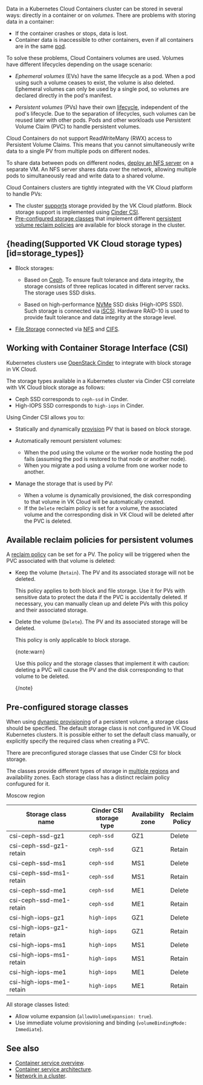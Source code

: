Data in a Kubernetes Cloud Containers cluster can be stored in several ways: directly in a container or on _volumes_. There are problems with storing data in a container:

- If the container crashes or stops, data is lost.
- Container data is inaccessible to other containers, even if all containers are in the same [pod](../../reference/pods).

To solve these problems, Cloud Containers volumes are used. Volumes have different lifecycles depending on the usage scenario:

- _Ephemeral volumes_ (EVs) have the same lifecycle as a pod. When a pod using such a volume ceases to exist, the volume is also deleted. Ephemeral volumes can only be used by a single pod, so volumes are declared directly in the pod's manifest.

- _Persistent volumes_ (PVs) have their own [lifecycle](../../reference/pvs-and-pvcs), independent of the pod's lifecycle. Due to the separation of lifecycles, such volumes can be reused later with other pods. Pods and other workloads use Persistent Volume Claim (PVC) to handle persistent volumes.

Cloud Containers do not support ReadWriteMany (RWX) access to Persistent Volume Claims. This means that you cannot simultaneously write data to a single PV from multiple pods on different nodes.

To share data between pods on different nodes, [deploy an NFS server](/en/computing/iaas/instructions/fs-manage) on a separate VM. An NFS server shares data over the network, allowing multiple pods to simultaneously read and write data to a shared volume.

Cloud Containers clusters are tightly integrated with the VK Cloud platform to handle PVs:

- The cluster [supports](#supported_vk_cloud_storage_types) storage provided by the VK Cloud platform. Block storage support is implemented using [Cinder CSI](#working_with_container_storage_interface_csi).
- [Pre-configured storage classes](#pre_configured_storage_classes) that implement different [persistent volume reclaim policies](../../reference/pvs-and-pvcs#4_reclaiming_830589dc) are available for block storage in the cluster.

## {heading(Supported VK Cloud storage types)[id=storage_types]}

- Block storages:

  - Based on [Ceph](https://ceph.io/en/). To ensure fault tolerance and data integrity, the storage consists of three replicas located in different server racks. The storage uses SSD disks.

  - Based on high-performance [NVMe](https://www.snia.org/education/what-is-nvme) SSD disks (High-IOPS SSD). Such storage is connected via [iSCSI](https://www.snia.org/education/what-is-iscsi). Hardware RAID-10 is used to provide fault tolerance and data integrity at the storage level.

- [File Storage](https://www.snia.org/education/what-is-nas) connected via [NFS](https://www.ibm.com/docs/en/aix/7.1?topic=management-network-file-system) and [CIFS](https://learn.microsoft.com/en-us/windows/win32/fileio/microsoft-smb-protocol-and-cifs-protocol-overview).

## Working with Container Storage Interface (CSI)

Kubernetes clusters use [OpenStack Cinder](https://docs.openstack.org/cinder/latest/) to integrate with block storage in VK Cloud.

The storage types available in a Kubernetes cluster via Cinder CSI correlate with VK Cloud block storage as follows:

- Ceph SSD corresponds to `ceph-ssd` in Cinder.
- High-IOPS SSD corresponds to `high-iops` in Cinder.

Using Cinder CSI allows you to:

- Statically and dynamically [provision](../../reference/pvs-and-pvcs#1_provisioning_6b9e088d) PV that is based on block storage.

- Automatically remount persistent volumes:
  - When the pod using the volume or the worker node hosting the pod fails (assuming the pod is restored to that node or another node).
  - When you migrate a pod using a volume from one worker node to another.

- Manage the storage that is used by PV:
  - When a volume is dynamically provisioned, the disk corresponding to that volume in VK Cloud will be automatically created.
  - If the `Delete` reclaim policy is set for a volume, the associated volume and the corresponding disk in VK Cloud will be deleted after the PVC is deleted.

## Available reclaim policies for persistent volumes

A [reclaim policy](../../reference/pvs-and-pvcs#4_reclaiming_830589dc) can be set for a PV. The policy will be triggered when the PVC associated with that volume is deleted:

- Keep the volume (`Retain`). The PV and its associated storage will not be deleted.

  This policy applies to both block and file storage. Use it for PVs with sensitive data to protect the data if the PVC is accidentally deleted. If necessary, you can manually clean up and delete PVs with this policy and their associated storage.

- Delete the volume (`Delete`). The PV and its associated storage will be deleted.

  This policy is only applicable to block storage.

  {note:warn}

  Use this policy and the storage classes that implement it with caution: deleting a PVC will cause the PV and the disk corresponding to that volume to be deleted.

  {/note}

## Pre-configured storage classes

When using [dynamic provisioning](../../reference/pvs-and-pvcs#1_provisioning_6b9e088d) of a persistent volume, a storage class should be specified. The default storage class is not configured in VK Cloud Kubernetes clusters. It is possible either to set the default class manually, or explicitly specify the required class when creating a PVC.

There are preconfigured storage classes that use Cinder CSI for block storage.

The classes provide different types of storage in [multiple regions](../../../../tools-for-using-services/account/concepts/regions) and availability zones.
Each storage class has a distinct reclaim policy confugured for it.

<tabs>
<tablist>
<tab>Moscow region</tab>
</tablist>
<tabpanel>

| Storage class<br>name           | Cinder CSI<br>storage type  | Availability<br>zone | Reclaim<br>Policy |
| ------------------------------- | --------------------------- | ------------------- | ----------------- |
| csi-ceph-ssd-gz1                | `ceph-ssd`                  | GZ1                 | Delete            |
| csi-ceph-ssd-gz1-retain         | `ceph-ssd`                  | GZ1                 | Retain            |
| csi-ceph-ssd-ms1                | `ceph-ssd`                  | MS1                 | Delete            |
| csi-ceph-ssd-ms1-retain         | `ceph-ssd`                  | MS1                 | Retain            |
| csi-ceph-ssd-me1                | `ceph-ssd`                  | ME1                 | Delete            |
| csi-ceph-ssd-me1-retain         | `ceph-ssd`                  | ME1                 | Retain            |
| csi-high-iops-gz1               | `high-iops`                 | GZ1                 | Delete            |
| csi-high-iops-gz1-retain        | `high-iops`                 | GZ1                 | Retain            |
| csi-high-iops-ms1               | `high-iops`                 | MS1                 | Delete            |
| csi-high-iops-ms1-retain        | `high-iops`                 | MS1                 | Retain            |
| csi-high-iops-me1               | `high-iops`                 | ME1                 | Delete            |
| csi-high-iops-me1-retain        | `high-iops`                 | ME1                 | Retain            |

</tabpanel>
</tabs>

All storage classes listed:

- Allow volume expansion (`allowVolumeExpansion: true`).
- Use immediate volume provisioning and binding (`volumeBindingMode: Immediate`).

## See also

- [Container service overview](../about).
- [Container service architecture](../architecture).
- [Network in a cluster](../network).
